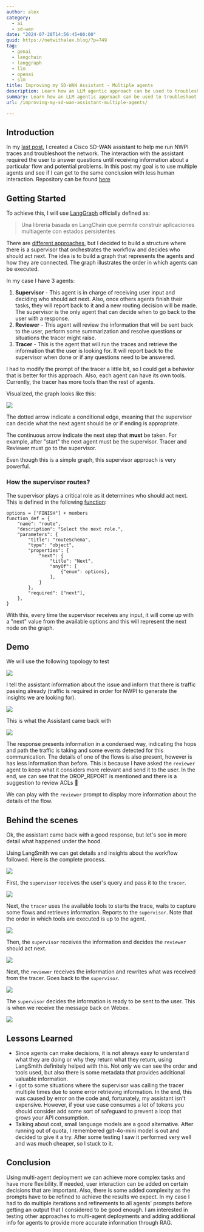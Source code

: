 ```yaml
---
author: alex
category:
  - ai
  - sd-wan
date: "2024-07-28T14:56:45+00:00"
guid: https://netwithalex.blog/?p=749
tag:
  - genai
  - langchain
  - langgraph
  - llm
  - openai
  - slm
title: Improving my SD-WAN Assistant - Multiple agents
description: Learn how an LLM agentic approach can be used to troubleshoot your SD-WAN network
summary: Learn how an LLM agentic approach can be used to troubleshoot your SD-WAN network
url: /improving-my-sd-wan-assistant-multiple-agents/

---
```

## Introduction

In my [last post](/building-my-first-sd-wan-ai-assistant-with-langchain/), I created a Cisco SD-WAN assistant to help me run NWPI traces and troubleshoot the network. The interaction with the assistant required the user to answer questions until receiving information about a particular flow and potential problems. In this post my goal is to use multiple agents and see if I can get to the same conclusion with less human interaction. Repository can be found [here](https://github.com/aruiz-p/sdwan-langgraph)

## Getting Started

To achieve this, I will use [LangGraph](https://langchain-ai.github.io/langgraph/) officially defined as:

>Una librería basada en LangChain que permite construir aplicaciones multiagente con estados persistentes

There are [different approaches](https://langchain-ai.github.io/langgraph/tutorials/#multi-agent-systems), but I decided to build a structure where there is a supervisor that orchestrates the workflow and decides who should act next. The idea is to build a graph that represents the agents and how they are connected. The graph illustrates the order in which agents can be executed.



In my case I have 3 agents:

1. **Supervisor** \- This agent is in charge of receiving user input and deciding who should act next. Also, once others agents finish their tasks, they will report back to it and a new routing decision will be made. The supervisor is the only agent that can decide when to go back to the user with a response.
1. **Reviewer** \- This agent will review the information that will be sent back to the user, perform some summarization and resolve questions or situations the tracer might raise.
1. **Tracer** \- This is the agent that will run the traces and retrieve the information that the user is looking for. It will report back to the supervisor when done or if any questions need to be answered.

I had to modify the prompt of the tracer a little bit, so I could get a behavior that is better for this approach. Also, each agent can have its own tools. Currently, the tracer has more tools than the rest of agents.

Visualized, the graph looks like this:

![](/wp-content/uploads/2024/07/graph.png)

The dotted arrow indicate a conditional edge, meaning that the supervisor can decide what the next agent should be or if ending is appropriate.

The continuous arrow indicate the next step that **must** be taken. For example, after "start" the next agent must be the supervisor. Tracer and Reviewer must go to the supervisor.

Even though this is a simple graph, this supervisor approach is very powerful.

### How the supervisor routes?

The supervisor plays a critical role as it determines who should act next. This is defined in the following [function](https://platform.openai.com/docs/guides/function-calling):

```
options = ["FINISH"] + members
function_def = {
    "name": "route",
    "description": "Select the next role.",
    "parameters": {
        "title": "routeSchema",
        "type": "object",
        "properties": {
            "next": {
                "title": "Next",
                "anyOf": [
                    {"enum": options},
                ],
            }
        },
        "required": ["next"],
    },
}
```

With this, every time the supervisor receives any input, it will come up with a "next" value from the available options and this will represent the next node on the graph.

## Demo

We will use the following topology to test

![](/wp-content/uploads/2024/07/Topology-2.png)

I tell the assistant information about the issue and inform that there is traffic passing already (traffic is required in order for NWPI to generate the insights we are looking for).

![](/wp-content/uploads/2024/07/query.png)

This is what the Assistant came back with

![](/wp-content/uploads/2024/07/agent-resp.png)

The response presents information in a condensed way, indicating the hops and path the traffic is taking and some events detected for this communication. The details of one of the flows is also present, however is has less information than before. This is because I have asked the `reviewer ` agent to keep what it considers more relevant and send it to the user. In the end, we can see that the DROP\_REPORT is mentioned and there is a suggestion to review ACLs 🎉

We can play with the `reviewer` prompt to display more information about the details of the flow.

## Behind the scenes

Ok, the assistant came back with a good response, but let's see in more detail what happened under the hood.

Using LangSmith we can get details and insights about the workflow followed. Here is the complete process.

![](/wp-content/uploads/2024/07/agent-workflow.png)

First, the `supervisor` receives the user's query and pass it to the `tracer`.

![](/wp-content/uploads/2024/07/sup1.png)

Next, the `tracer` uses the available tools to starts the trace, waits to capture some flows and retrieves information. Reports to the `supervisor`. Note that the order in which tools are executed is up to the agent.

![](/wp-content/uploads/2024/07/Tracer.png)

Then, the `supervisor` receives the information and decides the `reviewer` should act next.

![](/wp-content/uploads/2024/07/sup2.png)

Next, the `reviewer` receives the information and rewrites what was received from the tracer. Goes back to the `supervisor`.

![](/wp-content/uploads/2024/07/rev1.png)

The `supervisor` decides the information is ready to be sent to the user. This is when we receive the message back on Webex.

![](/wp-content/uploads/2024/07/Sup3.png)

## Lessons Learned

- Since agents can make decisions, it is not always easy to understand what they are doing or why they return what they return, using LangSmith definitely helped with this. Not only we can see the order and tools used, but also there is some metadata that provides additional valuable information.
- I got to some situations where the supervisor was calling the tracer multiple times due to some error retrieving information. In the end, this was caused by error on the code and, fortunately, my assistant isn't expensive. However, if your use case consumes a lot of tokens you should consider add some sort of safeguard to prevent a loop that grows your API consumption.
- Talking about cost, small language models are a good alternative. After running out of quota, I remembered gpt-4o-mini model is out and decided to give it a try. After some testing I saw it performed very well and was much cheaper, so I stuck to it.

## Conclusion

Using multi-agent deployment we can achieve more complex tasks and have more flexibility. If needed, user interaction can be added on certain decisions that are important. Also, there is some added complexity as the prompts have to be refined to achieve the results we expect. In my case I had to do multiple iterations and refinements to all agents' prompts before getting an output that I considered to be good enough. I am interested in testing other approaches to multi-agent deployments and adding additional info for agents to provide more accurate information through RAG.
